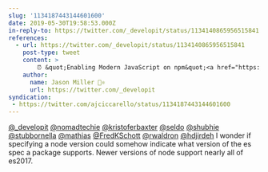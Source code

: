 ```yaml
---
slug: '1134187443144601600'
date: 2019-05-30T19:58:53.000Z
in-reply-to: https://twitter.com/_developit/status/1134140865956515841
references:
  - url: https://twitter.com/_developit/status/1134140865956515841
    post-type: tweet
    content: >
        ⏰ &quot;Enabling Modern JavaScript on npm&quot;<a href="https://twitter.com/nomadtechie?ref_src=twsrc%5Etfw">@nomadtechie</a>, <a href="https://twitter.com/kristoferbaxter?ref_src=twsrc%5Etfw">@kristoferbaxter</a> and I want to hear your suggestions for how to address this issue affecting the <a href="https://twitter.com/hashtag/JavaScript?src=hash&amp;ref_src=twsrc%5Etfw">#JavaScript</a> community.<a href="https://t.co/WWetvuu20g">https://t.co/WWetvuu20g</a> <a href="https://t.co/aEdjUMzJTO">pic.twitter.com/aEdjUMzJTO</a>
    author:
      name: Jason Miller 🦊⚛
      url: https://twitter.com/_developit
syndication:
 - https://twitter.com/ajciccarello/status/1134187443144601600
---
```


[@_developit](https://twitter.com/_developit) [@nomadtechie](https://twitter.com/nomadtechie) [@kristoferbaxter](https://twitter.com/kristoferbaxter) [@seldo](https://twitter.com/seldo) [@shubhie](https://twitter.com/shubhie) [@stubbornella](https://twitter.com/stubbornella) [@mathias](https://twitter.com/mathias) [@FredKSchott](https://twitter.com/FredKSchott) [@rwaldron](https://twitter.com/rwaldron) [@hdjirdeh](https://twitter.com/hdjirdeh) I wonder if specifying a node version could somehow indicate what version of the es spec a package supports. Newer versions of node support nearly all of es2017.
